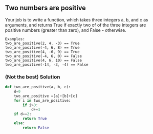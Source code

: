 ## Two numbers are positive
Your job is to write a function, which takes three integers a, b, and c as arguments, and returns True if exactly two of of the three integers are positive numbers (greater than zero), and False - otherwise.
```
Examples:
two_are_positive(2, 4, -3) == True
two_are_positive(-4, 6, 8) == True
two_are_positive(4, -6, 9) == True
two_are_positive(-4, 6, 0) == False
two_are_positive(4, 6, 10) == False
two_are_positive(-14, -3, -4) == False
```
### (Not the best) Solution
```python
def two_are_positive(a, b, c):
    d=0
    two_are_positive =[a]+[b]+[c]
    for i in two_are_positive:
        if i>0:
            d+=1
    if d==2:
        return True
    else:
        return False
```
